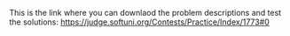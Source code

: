 This is the link where you can downlaod the problem descriptions and test the solutions:
https://judge.softuni.org/Contests/Practice/Index/1773#0
